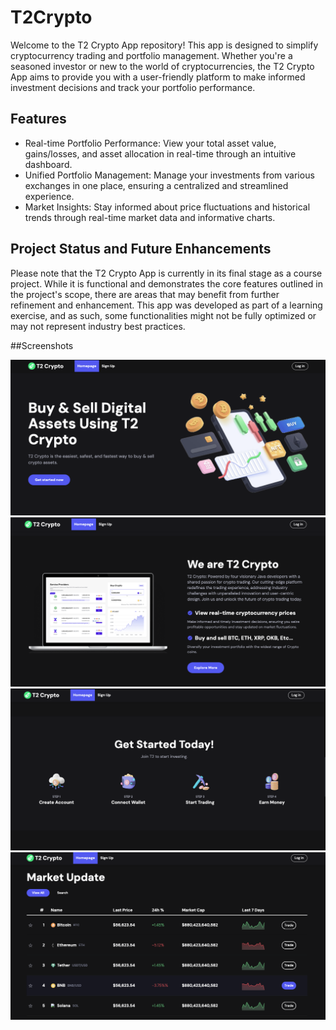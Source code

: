 # T2Crypto
Welcome to the T2 Crypto App repository! This app is designed to simplify cryptocurrency trading and portfolio management. Whether you're a seasoned investor or new to the world of cryptocurrencies, the T2 Crypto App aims to provide you with a user-friendly platform to make informed investment decisions and track your portfolio performance.

## Features

- Real-time Portfolio Performance: View your total asset value, gains/losses, and asset allocation in real-time through an intuitive dashboard.
- Unified Portfolio Management: Manage your investments from various exchanges in one place, ensuring a centralized and streamlined experience.
- Market Insights: Stay informed about price fluctuations and historical trends through real-time market data and informative charts.

## Project Status and Future Enhancements

Please note that the T2 Crypto App is currently in its final stage as a course project. While it is functional and demonstrates the core features outlined in the project's scope, there are areas that may benefit from further refinement and enhancement. This app was developed as part of a learning exercise, and as such, some functionalities might not be fully optimized or may not represent industry best practices.

##Screenshots

![pic1](Screenshots/pic1.png)
<br>
![pic2](Screenshots/pic2.png)
<br>
![pic3](Screenshots/pic3.png)
<br>
![pic4](Screenshots/pic4.png)
<br>
